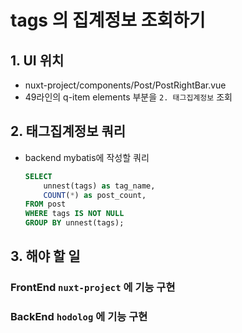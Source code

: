 # tags 의 집계정보 조회하기

## 1. UI 위치

- nuxt-project/components/Post/PostRightBar.vue
- 49라인의 q-item elements 부분을 `2. 태그집계정보` 조회

## 2. 태그집계정보 쿼리

- backend mybatis에 작성할 쿼리

    ```sql
    SELECT 
        unnest(tags) as tag_name,
        COUNT(*) as post_count,
    FROM post 
    WHERE tags IS NOT NULL
    GROUP BY unnest(tags);
    ```

## 3. 해야 할 일

### FrontEnd `nuxt-project` 에 기능 구현

### BackEnd `hodolog` 에 기능 구현
